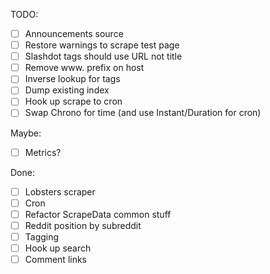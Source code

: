 TODO:

 - [ ] Announcements source
 - [ ] Restore warnings to scrape test page
 - [ ] Slashdot tags should use URL not title
 - [ ] Remove www. prefix on host
 - [ ] Inverse lookup for tags 
 - [ ] Dump existing index
 - [ ] Hook up scrape to cron
 - [ ] Swap Chrono for time (and use Instant/Duration for cron)
 
Maybe:
 - [ ] Metrics?

Done:
 - [ ] Lobsters scraper
 - [ ] Cron
 - [ ] Refactor ScrapeData common stuff
 - [ ] Reddit position by subreddit 
 - [ ] Tagging
 - [ ] Hook up search
 - [ ] Comment links
